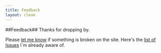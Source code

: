 ```yaml
---
title: Feedback
layout: clean
---
```


##Feedback##
Thanks for dropping by.

Please <a href="https://github.com/brunosan/brunosan.eu/issues/new" target="_parent"> let me know</a> if something is broken on the site. Here's the <a href="https://github.com/brunosan/brunosan.eu/issues"  target="_parent">list of Issues</a> I´m already aware of.
